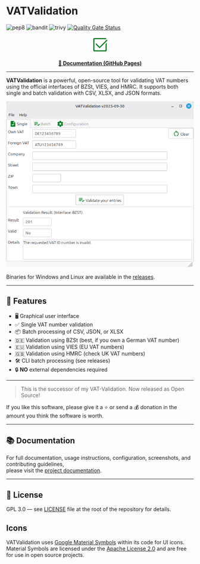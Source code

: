 # VATValidation

![pep8](https://github.com/dseichter/VATValidation/actions/workflows/ruff.yml/badge.svg)
![bandit](https://github.com/dseichter/VATValidation/actions/workflows/bandit.yml/badge.svg)
![trivy](https://github.com/dseichter/VATValidation/actions/workflows/trivy.yml/badge.svg)
[![Quality Gate Status](https://sonarcloud.io/api/project_badges/measure?project=dseichter_VATValidation&metric=alert_status)](https://sonarcloud.io/summary/new_code?id=dseichter_VATValidation)

<p align="center">
  <img src="docs/docs/assets/select_check_box_48dp_097E23_FILL1_wght400_GRAD0_opsz48.png" alt="VATValidation Logo"/>
</p>

<p align="center">
  <b><a href="https://dseichter.github.io/VATValidation/">📖 Documentation (GitHub Pages)</a></b>
</p>

---

**VATValidation** is a powerful, open-source tool for validating VAT numbers using the official interfaces of BZSt, VIES, and HMRC. It supports both single and batch validation with CSV, XLSX, and JSON formats.

![VATValidation](docs/docs/assets/single.png)

Binaries for Windows and Linux are available in the <a href="https://github.com/dseichter/VATValidation/releases">releases</a>.

---

## 🚀 Features

- 🖥️ Graphical user interface
- ✅ Single VAT number validation
- 📦 Batch processing of CSV, JSON, or XLSX
- 🇩🇪 Validation using BZSt (best, if you own a German VAT number)
- 🇪🇺 Validation using VIES (EU VAT numbers)
- 🇬🇧 Validation using HMRC (check UK VAT numbers)
- 🛠️ CLI batch processing (see releases)
- 🔒 **NO** external dependencies required

---

> This is the successor of my VAT-Validation. Now released as Open Source!

If you like this software, please give it a ⭐ or send a 💰 donation in the amount you think the software is worth.

---

## 📚 Documentation

For full documentation, usage instructions, configuration, screenshots, and contributing guidelines,  
please visit the [project documentation](https://dseichter.github.io/VATValidation/).

---

## 📄 License

GPL 3.0 — see [LICENSE](LICENSE) file at the root of the repository for details.

## Icons

VATValidation uses [Google Material Symbols](https://fonts.google.com/icons) within its code for UI icons.  
Material Symbols are licensed under the [Apache License 2.0](https://github.com/google/material-design-icons/blob/master/LICENSE) and are free for use in open source projects.